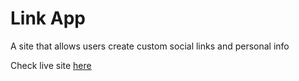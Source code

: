 # Link App

A site that allows users create custom social links and personal info

Check live site [here](https://linkapp.vercel.com)
